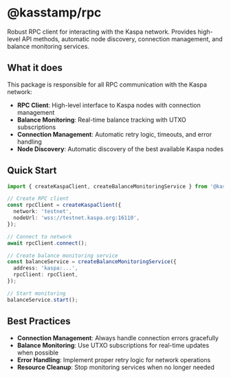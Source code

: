 # @kasstamp/rpc

Robust RPC client for interacting with the Kaspa network. Provides high-level API methods, automatic node discovery, connection management, and balance monitoring services.

## What it does

This package is responsible for all RPC communication with the Kaspa network:

- **RPC Client**: High-level interface to Kaspa nodes with connection management
- **Balance Monitoring**: Real-time balance tracking with UTXO subscriptions
- **Connection Management**: Automatic retry logic, timeouts, and error handling
- **Node Discovery**: Automatic discovery of the best available Kaspa nodes

## Quick Start

```typescript
import { createKaspaClient, createBalanceMonitoringService } from '@kasstamp/rpc';

// Create RPC client
const rpcClient = createKaspaClient({
  network: 'testnet',
  nodeUrl: 'wss://testnet.kaspa.org:16110',
});

// Connect to network
await rpcClient.connect();

// Create balance monitoring service
const balanceService = createBalanceMonitoringService({
  address: 'kaspa:...',
  rpcClient: rpcClient,
});

// Start monitoring
balanceService.start();
```

## Best Practices

- **Connection Management**: Always handle connection errors gracefully
- **Balance Monitoring**: Use UTXO subscriptions for real-time updates when possible
- **Error Handling**: Implement proper retry logic for network operations
- **Resource Cleanup**: Stop monitoring services when no longer needed
